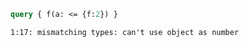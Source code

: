 ```graphql
query { f(a: <= {f:2}) }
```

```
1:17: mismatching types: can't use object as number
```